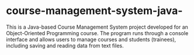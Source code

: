 # course-management-system-java-
This is a Java-based Course Management System project developed for an Object-Oriented Programming course. The program runs through a console interface and allows users to manage courses and students (trainees), including saving and reading data from text files.
